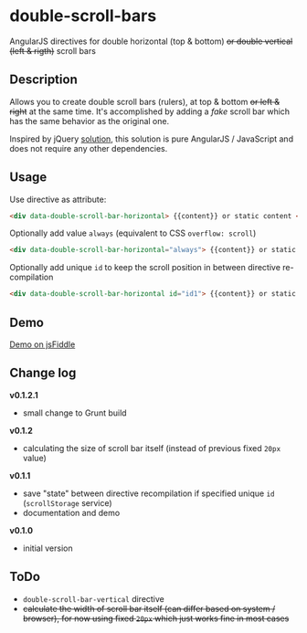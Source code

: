 double-scroll-bars
==================

AngularJS directives for double horizontal (top &amp; bottom) ~~or double vertical (left &amp; rigth)~~ scroll bars

## Description
Allows you to create double scroll bars (rulers), at top &amp; bottom ~~or left &amp; right~~ at the same time. It's accomplished by adding a *fake* scroll bar which has the same behavior as the original one. 

Inspired by jQuery [solution](http://stackoverflow.com/a/3935190/1464298), this solution is pure AngularJS / JavaScript and does not require any other dependencies.

## Usage
Use directive as attribute:
```html
<div data-double-scroll-bar-horizontal> {{content}} or static content </div>
```

Optionally add value `always` (equivalent to CSS `overflow: scroll`)
```html
<div data-double-scroll-bar-horizontal="always"> {{content}} or static content </div>
```

Optionally add unique `id` to keep the scroll position in between directive re-compilation
```html
<div data-double-scroll-bar-horizontal id="id1"> {{content}} or static content </div>
```

## Demo
[Demo on jsFiddle](http://jsfiddle.net/przno/q85Fs/3/)

## Change log
**v0.1.2.1**
- small change to Grunt build

**v0.1.2**
- calculating the size of scroll bar itself (instead of previous fixed `20px` value)

**v0.1.1**
 - save "state" between directive recompilation if specified unique `id` (`scrollStorage` service)
 - documentation and demo

**v0.1.0**
 - initial version

## ToDo
- `double-scroll-bar-vertical` directive
- ~~calculate the width of scroll bar itself (can differ based on system / browser), for now using fixed `20px` which just works fine in most cases~~